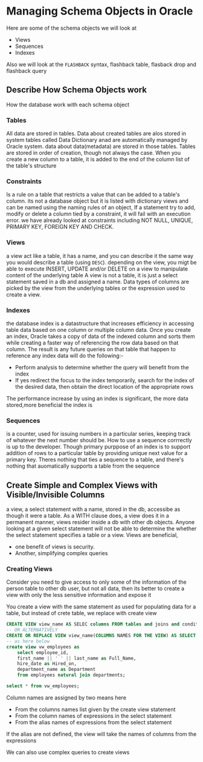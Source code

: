# Managing Schema Objects in Oracle

Here are some of the schema objects we will look at

- Views
- Sequences
- Indexes

Also we will look at the `FLASHBACK` syntax, flashback table, flasback drop and flashback query

## Describe How Schema Objects work

How the database work with each schema object

### Tables

All data are stored in tables. Data about created tables are alos stored in system tables called Data Dictionary anad are automatically managed by Oracle system. data about data(metadata) are stored in those tables.
Tables are stored in order of creation, though not always the case. When you create a new column to a table, it is added to the end of the column list of the table's structure

### Constraints

Is a rule on a table that restricts a value that can be added to a table's column. its not a database object but it is listed with dictionary views and can be named using the naming rules of an object,
If a statement try to add, modify or delete a column tied by a constraint, it will fail with an execution error. we have already looked at constraints including NOT NULL, UNIQUE, PRIMARY KEY, FOREIGN KEY AND CHECK.

### Views

a view act like a table, it has a name, and you can describe it the same way you would describe a table (using `DESC`). depending on the view, you migt be able to execute INSERT, UPDATE and/or DELETE on a view to manipulate content of the underlying table
A view is not a table, it is just a select statement saved in a db and assigned a name. Data types of columns are picked by the view from the underlying tables or the expression used to create a view.

### Indexes

the database index is a datastructure that increases efficiency in accessing table data based on one column or multiple column data.
Once you create an index, Oracle takes a copy of data of the indexed column and sorts them while creating a faster way of referencing the row data based on that column.
The result is any future queries on that table that happen to reference any index data will do the following:-

- Perform analysis to determine whether the query will benefit from the index
- If yes redirect the focus to the index temporarily, search for the index of the desired data, then obtain the direct location of the appropriate rows

The performance increase by using an index is significant, the more data stored,more beneficial the index is

### Sequences

is a counter, used for issuing numbers in a particular series, keeping track of whatever the next number should be.
How to use a sequence corrrectly is up to the developer. Though primary purppose of an index is to support addition of rows to a particular table by providing unique next value for a primary key. Theres nothing that ties a sequence to a table, and there's nothing that auomatically supports a table from the sequence

## Create Simple and Complex Views with Visible/Invisible Columns

a view, a select statement with a name, stored in the db, accessibe as though it were a table. As a WITH clause does, a view does it in a permanent manner, views resider inside a db with other db objects.
Anyone looking at a given select statement will not be able to determine the whether the select statement specifies a table or a view.
Views are beneficial,

- one benefit of views is security.
- Another, simplifying complex queries

### Creating Views

Consider you need to give access to only some of the information of the person table to other db user, but not all data, then its better to create a view with only the less sensitive information and expose it

You create a view with the same statement as used for populating data for a table, but instead of crete table, we replace with create view

```sql
CREATE VIEW view_name AS SELEC columns FROM tables and joins and conditons ;
-- OR ALTERNATIVELY
CREATE OR REPLACE VIEW view_name(COLUMNS NAMES FOR THE VIEW) AS SELECT another expressions as you need;
-- as here below
create view vw_employees as
    select employee_id,
    first_name || ' ' || last_name as Full_Name,
    hire_date as Hired_on,
    department_name as Department
    from employees natural join departments;

select * from vw_employees;
```

Column names are assigned by two means here

- From the columns names list given by the create view statement
- From the column names of expressions in the select statement
- From the alias names of expressions from the select statement

If the alias are not defined, the view will take the names of columns from the expressions

We can also use complex queries to create views
